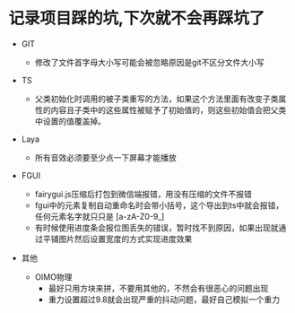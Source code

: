 # 记录项目踩的坑,下次就不会再踩坑了

- GIT
  - 修改了文件首字母大小写可能会被忽略原因是git不区分文件大小写

- TS
  - 父类初始化时调用的被子类重写的方法，如果这个方法里面有改变子类属性的内容且子类中的这些属性被赋予了初始值的，则这些初始值会把父类中设置的值覆盖掉。

- Laya
  - 所有音效必须要至少点一下屏幕才能播放

- FGUI
  - fairygui.js压缩后打包到微信端报错，用没有压缩的文件不报错
  - fgui中的元素复制自动重命名时会带小括号，这个导出到ts中就会报错，任何元素名字就只只是 [a-zA-Z0-9_]
  - 有时候使用进度条会报位图丢失的错误，暂时找不到原因，如果出现就通过平铺图片然后设置宽度的方式实现进度效果

- 其他
  - OIMO物理
    - 最好只用方块来拼，不要用其他的，不然会有很恶心的问题出现
    - 重力设置超过9.8就会出现严重的抖动问题，最好自己模拟一个重力
